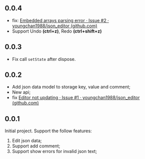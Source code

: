 ## 0.0.4

- fix: [Embedded arrays parsing error · Issue #2 · youngchan1988/json_editor (github.com)](https://github.com/youngchan1988/json_editor/issues/2)
- Support Undo **(ctrl+z)**, Redo **(ctrl+shift+z)** 

## 0.0.3

- Fix call `setState` after dispose.

## 0.0.2

- Add json data model to storage key, value and comment;
- New api;
- fix [Editor not updating · Issue #1 · youngchan1988/json_editor (github.com)](https://github.com/youngchan1988/json_editor/issues/1)

## 0.0.1

Initial project. Support the follow features:

1. Edit json data;
2. Support add comment;
3. Support show errors for invalid json text;
